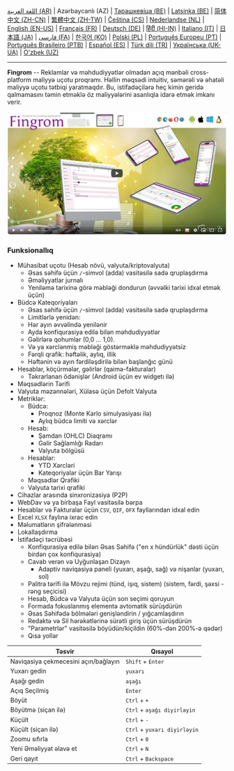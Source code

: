 [اللغة العربية (AR)](./about_ar.md) |
Azərbaycanlı (AZ) |
[Тарашкевіца (BE)](./about_be.md) |
[Latsinka (BE)](./about_be_EU.md) |
[简体中文 (ZH-CN)](./about_zh.md) |
[繁體中文 (ZH-TW)](./about_zh_TW.md) |
[Čeština (CS)](./about_cs.md) |
[Nederlandse (NL)](./about_nl.md) |
[English (EN-US)](./about_en.md) |
[Français (FR)](./about_fr.md) |
[Deutsch (DE)](./about_de.md) |
[हिंदी (HI-IN)](./about_hi.md) |
[Italiano (IT)](./about_it.md) |
[日本語 (JA)](./about_ja.md) |
[فارسی (FA)](./about_fa.md) |
[한국어 (KO)](./about_ko.md) |
[Polski (PL)](./about_pl.md) |
[Português Europeu (PT)](./about_pt.md) |
[Português Brasileiro (PTB)](./about_pt_BR.md) |
[Español (ES)](./about_es.md) |
[Türk dili (TR)](./about_tr.md) |
[Українська (UK-UA)](./about_uk.md) |
[O'zbek (UZ)](./about_uz.md)

---

**Fingrom** -- Reklamlar və məhdudiyyətlər olmadan açıq mənbəli cross-platform maliyyə uçotu proqramı.
Həllin məqsədi intuitiv, səmərəli və əhatəli maliyyə uçotu tətbiqi yaratmaqdır.
Bu, istifadəçilərə heç kimin geridə qalmamasını təmin etməklə öz maliyyələrini asanlıqla idarə etmək imkanı verir.

[![Videoya baxın](../images/presentation_en.png)](https://youtu.be/sNTbpILLsOw)

### Funksionallıq
- Mühasibat uçotu (Hesab növü, valyuta/kriptovalyuta)
  - Əsas səhifə üçün `/`-simvol (adda) vasitəsilə sadə qruplaşdırma
  - Əməliyyatlar jurnalı
  - Yeniləmə tarixinə görə məbləği dondurun (əvvəlki tarixi idxal etmək üçün)
- Büdcə Kateqoriyaları
  - Əsas səhifə üçün `/`-simvol (adda) vasitəsilə sadə qruplaşdırma
  - Limitlərlə yenidən:
  - Hər ayın əvvəlində yenilənir
  - Ayda konfiqurasiya edilə bilən məhdudiyyətlər
  - Gəlirlərə qohumlar (0,0 ... 1,0).
  - Və ya xərclənmiş məbləği göstərməklə məhdudiyyətsiz
  - Fərqli qrafik: həftəlik, aylıq, illik
  - Həftənin və ayın fərdiləşdirilə bilən başlanğıc günü
- Hesablar, köçürmələr, gəlirlər (qaimə-fakturalar)
  - Təkrarlanan ödənişlər (Android üçün ev widgetı ilə)
- Məqsədlərin Tərifi
- Valyuta məzənnələri, Xülasə üçün Defolt Valyuta
- Metriklər:
  - Büdcə:
    - Proqnoz (Monte Karlo simulyasiyası ilə)
    - Aylıq büdcə limiti və xərclər
  - Hesab:
    - Şamdan (OHLC) Diaqramı
    - Gəlir Sağlamlığı Radarı
    - Valyuta bölgüsü
  - Hesablar:
    - YTD Xərcləri
    - Kateqoriyalar üçün Bar Yarışı
  - Məqsədlər Qrafiki
  - Valyuta tarixi qrafiki
- Cihazlar arasında sinxronizasiya (P2P)
- WebDav və ya birbaşa Fayl vasitəsilə bərpa
- Hesablar və Fakturalar üçün `CSV`, `QIF`, `OFX` fayllarından idxal edin
- Excel `XLSX` faylına ixrac edin
- Məlumatların şifrələnməsi
- Lokallaşdırma
- İstifadəçi təcrübəsi
  - Konfiqurasiya edilə bilən Əsas Səhifə ("en x hündürlük" dəsti üçün birdən çox konfiqurasiya)
  - Cavab verən və Uyğunlaşan Dizayn
    - Adaptiv naviqasiya paneli (yuxarı, aşağı, sağ) və nişanlar (yuxarı, sol)
  - Palitra tərifi ilə Mövzu rejimi (tünd, işıq, sistem) (sistem, fərdi, şəxsi - rəng seçicisi)
  - Hesab, Büdcə və Valyuta üçün son seçimi qoruyun
  - Formada fokuslanmış elementə avtomatik sürüşdürün
  - Əsas Səhifədə bölmələri genişləndirin / yığcamlaşdırın
  - Redaktə və Sil hərəkətlərinə sürətli giriş üçün sürüşdürün
  - "Parametrlər" vasitəsilə böyüdün/kiçildin (60%-dən 200%-ə qədər)
  - Qısa yollar

| Təsvir                               | Qısayol              |
| ------------------------------------ | -------------------- |
| Naviqasiya çekmecesini açın/bağlayın | `Shift` + `Enter`    |
| Yuxarı gedin                         | `yuxarı`             |
| Aşağı gedin                          | `aşağı`              |
| Açıq Seçilmiş                        | `Enter`              |
| Böyüt                                | `Ctrl` + `+`         |
| Böyütmə (siçan ilə)           | `Ctrl` + `aşağı diyirləyin` |
| Küçült                               | `Ctrl` + `-`         |
| Küçült (siçan ilə)           | `Ctrl` + `yuxarı diyirləyin` |
| Zoomu sıfırla                        | `Ctrl` + `0`         |
| Yeni Əməliyyat əlavə et              | `Ctrl` + `N`         |
| Geri qayıt                           | `Ctrl` + `Backspace` |
<!--
| Seçilmiş Elementi Redaktə et         | `Ctrl` + `E`         |
| Seçilmiş Elementi Sil                | `Ctrl` + `D`         |
-->
